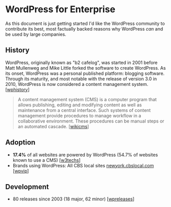 WordPress for Enterprise
========================

As this document is just getting started I'd like the WordPress community to contribute its best, most factually backed reasons why WordPress *can* and be used by large companies.

## History

WordPress, originally known as "b2 cafelog", was started in 2001 before Matt Mullenweg and Mike Little forked the software to create WordPress. As its onset, WordPress was a personal published platform: blogging software. Through its maturity, and most notable with the release of version 3.0 in 2010, WordPress is now considered a content management system. [[wphistory]]

> A content management system (CMS) is a computer program that allows publishing, editing and modifying content as well as maintenance from a central interface. Such systems of content management provide procedures to manage workflow in a collaborative environment. These procedures can be manual steps or an automated cascade. [[wikicms]]

## Adoption

* **17.4%** of all websites are powered by WordPress (54.7% of websites known to use a CMS) [[w3techs]]
* Brands using WordPress: All CBS local sites [newyork.cbslocal.com](http://newyork.cbslocal.com/) [[wpvip]]

## Development
* 80 releases since 2003 (18 major, 62 minor) [[wpreleases]]

[wphistory]: http://codex.wordpress.org/History
[wikicms]: http://en.wikipedia.org/wiki/Content_management_system
[w3techs]: http://w3techs.com/technologies/overview/content_management/all
[wpvip]: http://vip.wordpress.com/clients/
[wpreleases]: http://wordpress.org/download/release-archive/
